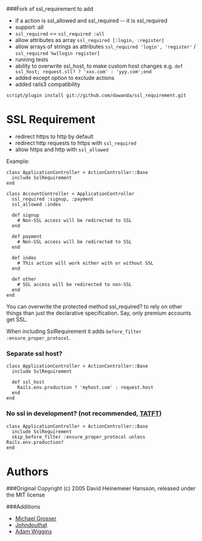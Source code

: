 ###Fork of ssl_requirement to add

 - if a action is ssl_allowed and ssl_required -- it is ssl_required
 - support :all
 - `ssl_required` == `ssl_required :all`
 - allow attributes as array `ssl_required [:login, :register]`
 - allow arrays of strings as attributes `ssl_required 'login', 'register'` / `ssl_required %w[login register]`
 - running tests
 - ability to overwrite ssl_host, to make custom host changes e.g. `def ssl_host; request.sll? ? 'xxx.com' : 'yyy.com';end`
 - added except option to exclude actions
 - added rails3 compatibility

` script/plugin install git://github.com/dawanda/ssl_requirement.git `


SSL Requirement
===============
 - redirect https to http by default
 - redirect http requests to https with `ssl_required`
 - allow https and http with `ssl_allowed`

Example:

    class ApplicationController < ActionController::Base
      include SslRequirement
    end

    class AccountController < ApplicationController
      ssl_required :signup, :payment
      ssl_allowed :index

      def signup
        # Non-SSL access will be redirected to SSL
      end

      def payment
        # Non-SSL access will be redirected to SSL
      end

      def index
        # This action will work either with or without SSL
      end

      def other
        # SSL access will be redirected to non-SSL
      end
    end
  
You can overwrite the protected method ssl_required? to rely on other things
than just the declarative specification. Say, only premium accounts get SSL.

When including SslRequirement it adds `before_filter :ensure_proper_protocol`.

### Separate ssl host?
    class ApplicationController < ActionController::Base
      include SslRequirement

      def ssl_host
        Rails.env.production ? 'myhost.com' : request.host
      end
    end

### No ssl in development? (not recommended, [TATFT](http://dawanda.com/product/3861630-TATFT-Mousepad-Test-all-the-fucking-time))
    class ApplicationController < ActionController::Base
      include SslRequirement
      skip_before_filter :ensure_proper_protocol unless Rails.env.production?
    end

Authors
=======

###Original
Copyright (c) 2005 David Heinemeier Hansson, released under the MIT license

###Additions
 - [Michael Grosser](http://pragmatig.wordpress.com)
 - [Johndouthat](http://github.com/johndouthat)
 - [Adam Wiggins](http://adam.blog.heroku.com/)
